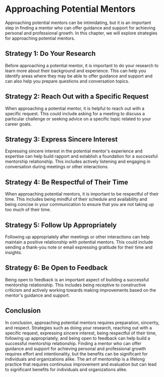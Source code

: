 Approaching Potential Mentors
==========================================================

Approaching potential mentors can be intimidating, but it is an important step in finding a mentor who can offer guidance and support for achieving personal and professional growth. In this chapter, we will explore strategies for approaching potential mentors.

Strategy 1: Do Your Research
----------------------------

Before approaching a potential mentor, it is important to do your research to learn more about their background and experience. This can help you identify areas where they may be able to offer guidance and support and can also help you prepare questions and conversation topics.

Strategy 2: Reach Out with a Specific Request
---------------------------------------------

When approaching a potential mentor, it is helpful to reach out with a specific request. This could include asking for a meeting to discuss a particular challenge or seeking advice on a specific topic related to your career goals.

Strategy 3: Express Sincere Interest
------------------------------------

Expressing sincere interest in the potential mentor's experience and expertise can help build rapport and establish a foundation for a successful mentorship relationship. This includes actively listening and engaging in conversation during meetings or other interactions.

Strategy 4: Be Respectful of Their Time
---------------------------------------

When approaching potential mentors, it is important to be respectful of their time. This includes being mindful of their schedule and availability and being concise in your communication to ensure that you are not taking up too much of their time.

Strategy 5: Follow Up Appropriately
-----------------------------------

Following up appropriately after meetings or other interactions can help maintain a positive relationship with potential mentors. This could include sending a thank-you note or email expressing gratitude for their time and insights.

Strategy 6: Be Open to Feedback
-------------------------------

Being open to feedback is an important aspect of building a successful mentorship relationship. This includes being receptive to constructive criticism and actively working towards making improvements based on the mentor's guidance and support.

Conclusion
----------

In conclusion, approaching potential mentors requires preparation, sincerity, and respect. Strategies such as doing your research, reaching out with a specific request, expressing sincere interest, being respectful of their time, following up appropriately, and being open to feedback can help build a successful mentorship relationship. Finding a mentor who can offer guidance and support for achieving personal and professional growth requires effort and intentionality, but the benefits can be significant for individuals and organizations alike. The art of mentorship is a lifelong practice that requires continuous improvement and evaluation but can lead to significant benefits for individuals and organizations alike.
